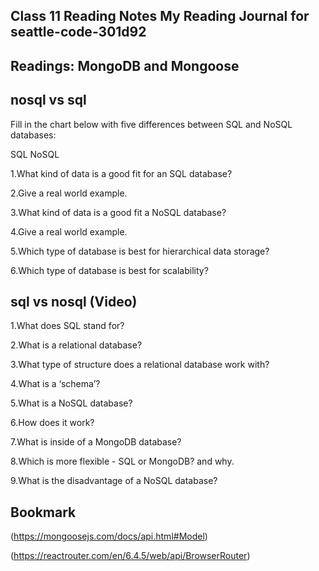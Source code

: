 ## Class 11 Reading Notes My Reading Journal for seattle-code-301d92

## Readings:  MongoDB and Mongoose

## nosql vs sql

Fill in the chart below with five differences between SQL and NoSQL databases:

SQL	                  NoSQL





1.What kind of data is a good fit for an SQL database?

2.Give a real world example.

3.What kind of data is a good fit a NoSQL database?

4.Give a real world example.

5.Which type of database is best for hierarchical data storage?

6.Which type of database is best for scalability?

## sql vs nosql (Video)

1.What does SQL stand for?

2.What is a relational database?

3.What type of structure does a relational database work with?

4.What is a ‘schema’?

5.What is a NoSQL database?

6.How does it work?

7.What is inside of a MongoDB database?

8.Which is more flexible - SQL or MongoDB? and why.

9.What is the disadvantage of a NoSQL database?

## Bookmark 
(https://mongoosejs.com/docs/api.html#Model)

(https://reactrouter.com/en/6.4.5/web/api/BrowserRouter)
